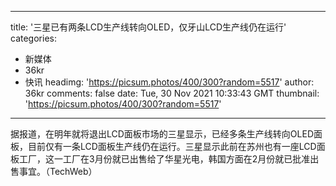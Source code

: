 
---
title: '三星已有两条LCD生产线转向OLED，仅牙山LCD生产线仍在运行'
categories: 
 - 新媒体
 - 36kr
 - 快讯
headimg: 'https://picsum.photos/400/300?random=5517'
author: 36kr
comments: false
date: Tue, 30 Nov 2021 10:33:43 GMT
thumbnail: 'https://picsum.photos/400/300?random=5517'
---

<div>   
据报道，在明年就将退出LCD面板市场的三星显示，已经多条生产线转向OLED面板，目前仅有一条LCD面板生产线仍在运行。三星显示此前在苏州也有一座LCD面板工厂，这一工厂在3月份就已出售给了华星光电，韩国方面在2月份就已批准出售事宜。（TechWeb）  
</div>
            